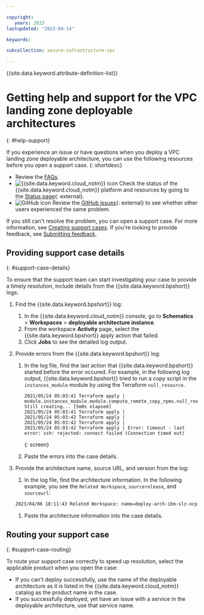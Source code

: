 ```yaml
---

copyright:
   years: 2023
lastupdated: "2023-04-14"

keywords:

subcollection: secure-infrastructure-vpc

---
```


{{site.data.keyword.attribute-definition-list}}

# Getting help and support for the VPC landing zone deployable architectures
{: #help-support}

If you experience an issue or have questions when you deploy a VPC landing zone deployable architecture, you can use the following resources before you open a support case.
{: shortdesc}

- Review the [FAQs](/docs/secure-infrastructure-vpc?topic=secure-infrastructure-vpc-faqs).
- ![{{site.data.keyword.cloud_notm}} icon](../icons/ibm-cloud-16.svg "IBM Cloud icon") Check the status of the {{site.data.keyword.cloud_notm}} platform and resources by going to the [Status page](https://cloud.ibm.com/status){: external}.
- ![GitHub icon](../icons/logo-github-16.svg "GitHub icon") Review the [GitHub issues](https://github.com/terraform-ibm-modules/terraform-ibm-landing-zone/issues){: external} to see whether other users experienced the same problem.

<!-- - ![Slack icon](../icons/logo-slack-16.svg "Slack icon") Join the [Cloud Dev Tools @ IBM](https://ic-devops-slack-invite.us-south.devops.cloud.ibm.com/){: external} Slack community and reach out to us. -->
<!-- Add when we have a topic: - Review the [troubleshooting documentation](/docs/linktoyourfirsttroubleshootingtopic) to troubleshoot and resolve common issues. -->

If you still can't resolve the problem, you can open a support case. For more information, see [Creating support cases](/docs/get-support?topic=get-support-open-case). If you're looking to provide feedback, see [Submitting feedback](/docs/overview?topic=overview-feedback).

## Providing support case details
{: #support-case-details}

To ensure that the support team can start investigating your case to provide a timely resolution, include details from the {{site.data.keyword.bpshort}} logs:

1.  Find the {{site.data.keyword.bpshort}} log:
    1.  In the {{site.data.keyword.cloud_notm}} console, go to **Schematics** > **Workspaces** > **deployable architecture instance**.
    1.  From the workspace **Activity** page, select the {{site.data.keyword.bpshort}} apply action that failed.
    1.  Click **Jobs** to see the detailed log output.
1.  Provide errors from the {{site.data.keyword.bpshort}} log:
    1.  In the log file, find the last action that {{site.data.keyword.bpshort}} started before the error occured. For example, in the following log output, {{site.data.keyword.bpshort}} tried to run a copy script in the `instances_module` module by using the Terraform `null_resource`.

        ```text
        2021/05/24 05:03:41 Terraform apply | module.instances_module.module.compute_remote_copy_rpms.null_resource.remote_copy[0]: Still creating... [5m0s elapsed]
        2021/05/24 05:03:41 Terraform apply |
        2021/05/24 05:03:42 Terraform apply |
        2021/05/24 05:03:42 Terraform apply |
        2021/05/24 05:03:42 Terraform apply | Error: timeout - last error: ssh: rejected: connect failed (Connection timed out)
        ```
        {: screen}

    1.  Paste the errors into the case details.

1.  Provide the architecture name, source URL, and version from the log:
    1.  In the log file, find the architecture information. In the following example, you see the `Related Workspace`, `sourcerelease`, and `sourceurl`:

      ```sh
      2023/04/06 18:11:43 Related Workspace: name=deploy-arch-ibm-slz-ocp-04-06-2023, sourcerelease=(not specified), sourceurl=https modules/terraform-ibm-landing-zone/archive/v3.1.2.tar.gz,tolder=terratorm-ibm-landing-zone-3.1.2/patterns/roks
       ```

    1.  Paste the architecture information into the case details.

## Routing your support case
{: #support-case-routing}

To route your support case correctly to speed up resolution, select the applicable product when you open the case:

- If you can't deploy successfully, use the name of the deployable architecture as it is listed in the {{site.data.keyword.cloud_notm}} catalog as the product name in the case.
- If you successfully deployed, yet have an issue with a service in the deployable architecture, use that service name.
